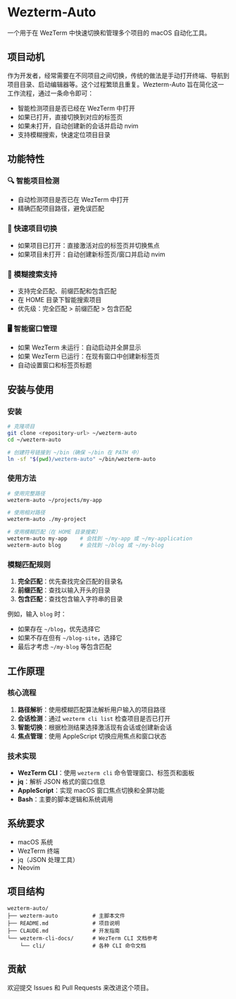 # Wezterm-Auto

一个用于在 WezTerm 中快速切换和管理多个项目的 macOS 自动化工具。

## 项目动机

作为开发者，经常需要在不同项目之间切换，传统的做法是手动打开终端、导航到项目目录、启动编辑器等。这个过程繁琐且重复。Wezterm-Auto 旨在简化这一工作流程，通过一条命令即可：

- 智能检测项目是否已经在 WezTerm 中打开
- 如果已打开，直接切换到对应的标签页
- 如果未打开，自动创建新的会话并启动 nvim
- 支持模糊搜索，快速定位项目目录

## 功能特性

### 🔍 智能项目检测
- 自动检测项目是否已在 WezTerm 中打开
- 精确匹配项目路径，避免误匹配

### 🚀 快速项目切换
- 如果项目已打开：直接激活对应的标签页并切换焦点
- 如果项目未打开：自动创建新标签页/窗口并启动 nvim

### 🔎 模糊搜索支持
- 支持完全匹配、前缀匹配和包含匹配
- 在 HOME 目录下智能搜索项目
- 优先级：完全匹配 > 前缀匹配 > 包含匹配

### 🖥️ 智能窗口管理
- 如果 WezTerm 未运行：自动启动并全屏显示
- 如果 WezTerm 已运行：在现有窗口中创建新标签页
- 自动设置窗口和标签页标题

## 安装与使用

### 安装
```bash
# 克隆项目
git clone <repository-url> ~/wezterm-auto
cd ~/wezterm-auto

# 创建符号链接到 ~/bin（确保 ~/bin 在 PATH 中）
ln -sf "$(pwd)/wezterm-auto" ~/bin/wezterm-auto
```

### 使用方法
```bash
# 使用完整路径
wezterm-auto ~/projects/my-app

# 使用相对路径
wezterm-auto ./my-project

# 使用模糊匹配（在 HOME 目录搜索）
wezterm-auto my-app    # 会找到 ~/my-app 或 ~/my-application
wezterm-auto blog      # 会找到 ~/blog 或 ~/my-blog
```

### 模糊匹配规则
1. **完全匹配**：优先查找完全匹配的目录名
2. **前缀匹配**：查找以输入开头的目录
3. **包含匹配**：查找包含输入字符串的目录

例如，输入 `blog` 时：
- 如果存在 `~/blog`，优先选择它
- 如果不存在但有 `~/blog-site`，选择它
- 最后才考虑 `~/my-blog` 等包含匹配

## 工作原理

### 核心流程
1. **路径解析**：使用模糊匹配算法解析用户输入的项目路径
2. **会话检测**：通过 `wezterm cli list` 检查项目是否已打开
3. **智能切换**：根据检测结果选择激活现有会话或创建新会话
4. **焦点管理**：使用 AppleScript 切换应用焦点和窗口状态

### 技术实现
- **WezTerm CLI**：使用 `wezterm cli` 命令管理窗口、标签页和面板
- **jq**：解析 JSON 格式的窗口信息
- **AppleScript**：实现 macOS 窗口焦点切换和全屏功能
- **Bash**：主要的脚本逻辑和系统调用

## 系统要求

- macOS 系统
- WezTerm 终端
- jq（JSON 处理工具）
- Neovim

## 项目结构

```
wezterm-auto/
├── wezterm-auto           # 主脚本文件
├── README.md              # 项目说明
├── CLAUDE.md              # 开发指南
└── wezterm-cli-docs/      # WezTerm CLI 文档参考
    └── cli/               # 各种 CLI 命令文档
```

## 贡献

欢迎提交 Issues 和 Pull Requests 来改进这个项目。
